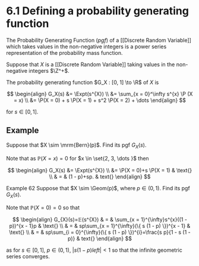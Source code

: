 # 6.1 Defining a probability generating function

The Probability Generating Function (*pgf*) of a [[Discrete Random Variable]] which takes values in the non-negative integers is a power series representation of the probability mass function.

Suppose that $X$ is a [[Discrete Random Variable]] taking values in the non-negative integers $\Z^+$.

The probability generating function $G_X : [0, 1] \to \R$ of $X$ is

$$
\begin{align}
G_X(s)
&= \Expt(s^{X}) \\
&= \sum_{x = 0}^\infty s^{x} \P (X = x) \\
&= \P(X = 0) + s \P(X = 1) + s^2 \P(X = 2) + \dots
\end{align}
$$

for $s\in[0, 1]$.

## Example

Suppose that $X \sim \mrm{Bern}(p)$. Find its pgf $G_{X}(s)$.

Note that as $ℙ(X = x) = 0$ for
$x \in \set{2, 3, \dots⁡ }$ then

$$
\begin{align}
G_X(s)
&= \Expt(s^{X}) \\
&= \P(X = 0)+s \P(X = 1) & \text{} \\ & = & (1 - p)+sp. & text{}
\end{align}
$$

Example 62 Suppose that $X \sim \Geom(p)$, where
$p \in (0, 1)$. Find its pgf $G_X(s)$.

Note that $ℙ(X = 0 )=0$ so that

$$
\begin{align}
G_{X}(s)=𝔼(s^{X}) & = & \sum_{x = 1}^{\infty}s^{x}((1 - p))^{x - 1}p & \text{} \\ & = & sp\sum_{x = 1}^{\infty}(\{ s (1 - p) \})^{x - 1} & \text{} \\ & = & sp\sum_{i = 0}^{\infty}(\{ s (1 - p) \})^{i}=\frac{s p}{1 - s (1 - p)} & text{}
\end{align}
$$

as for $s\in[ 0, 1 ]$, $p\in(0, 1 )$,
$|s(1 - p)left|<1$ so that the infinite geometric
series converges.
